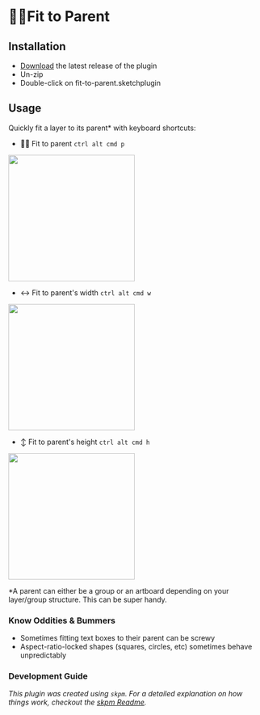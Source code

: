 # 👨‍👦Fit to Parent

## Installation

- [Download](../../releases/latest/download/fit-to-parent.sketchplugin.zip) the latest release of the plugin
- Un-zip
- Double-click on fit-to-parent.sketchplugin

## Usage

Quickly fit a layer to its parent\* with keyboard shortcuts:

- 👨‍👦 Fit to parent `ctrl alt cmd p`
<img src="https://fittoparent.dannymcclain.com/static/fit-to-parent-gif-parent.gif" width="250px" />

- ↔️ Fit to parent's width `ctrl alt cmd w`
<img src="https://fittoparent.dannymcclain.com/static/fit-to-parent-gif-width.gif" width="250px" />

- ↕️ Fit to parent's height `ctrl alt cmd h`
<img src="https://fittoparent.dannymcclain.com/static/fit-to-parent-gif-height.gif" width="250px" />

\*A parent can either be a group or an artboard depending on your layer/group structure. This can be super handy.

### Know Oddities & Bummers

- Sometimes fitting text boxes to their parent can be screwy
- Aspect-ratio-locked shapes (squares, circles, etc) sometimes behave unpredictably

### Development Guide

_This plugin was created using `skpm`. For a detailed explanation on how things work, checkout the [skpm Readme](https://github.com/skpm/skpm/blob/master/README.md)._
